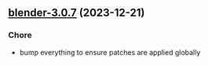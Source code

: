

## [blender-3.0.7](https://github.com/truecharts/charts/compare/blender-3.0.6...blender-3.0.7) (2023-12-21)

### Chore

- bump everything to ensure patches are applied globally
  
  